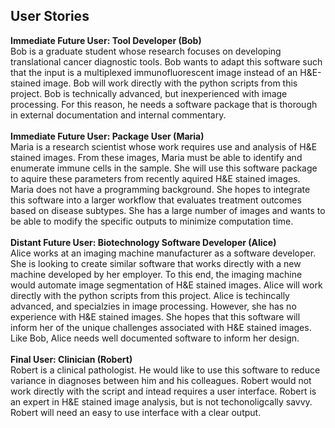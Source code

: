 ## User Stories
**Immediate Future User: Tool Developer (Bob)**<br> 
Bob is a graduate student whose research focuses on developing translational cancer diagnostic tools. Bob wants to adapt this software such that the input is a multiplexed immunofluorescent image instead of an H&E-stained image. Bob will work directly with the python scripts from this project. Bob is technically advanced, but inexperienced with image processing. For this reason, he needs a software package that is thorough in external documentation and internal commentary.
<br>
<br>
**Immediate Future User: Package User (Maria)**<br>
Maria is a research scientist whose work requires use and analysis of H&E stained images. From these images, Maria must be able to identify and enumerate immune cells in the sample. She will use this software package to aquire these parameters from recently aquired H&E stained images. Maria does not have a programming background. She hopes to integrate this software into a larger workflow that evaluates treatment outcomes based on disease subtypes. She has a large number of images and wants to be able to modify the specific outputs to minimize computation time. 
<br>
<br>
**Distant Future User: Biotechnology Software Developer (Alice)**<br>
Alice works at an imaging machine manufacturer as a software developer. She is looking to create similar software that works directly with a new machine developed by her employer. To this end, the imaging machine would automate image segmentation of H&E stained images. Alice will work directly with the python scripts from this project. Alice is techincally advanced, and specialzies in image processing. However, she has no experience with H&E stained images. She hopes that this software will inform her of the unique challenges associated with H&E stained images. Like Bob, Alice needs well documented software to inform her design.
<br>
<br>
**Final User: Clinician (Robert)**<br>
Robert is a clinical pathologist. He would like to use this software to reduce variance in diagnoses between him and his colleagues. Robert would not work directly with the script and intead requires a user interface. Robert is an expert in H&E stained image analysis, but is not techonoligcally savvy. Robert will need an easy to use interface with a clear output.

